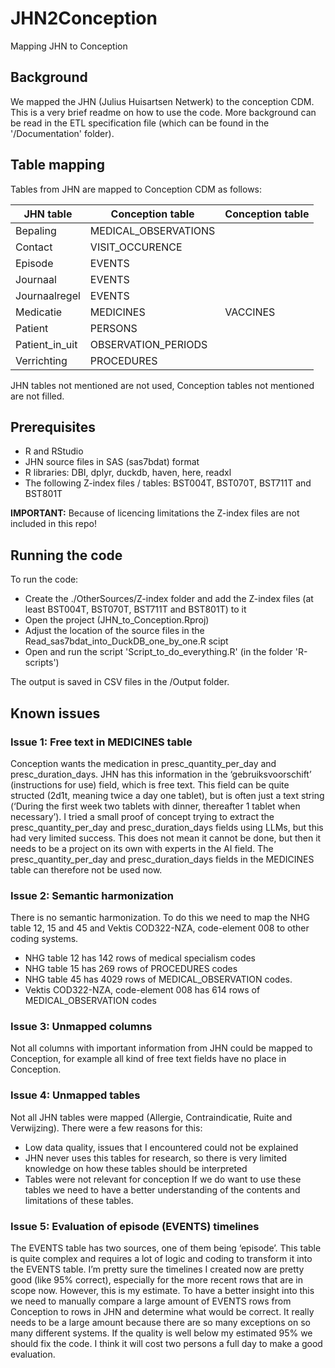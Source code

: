 # JHN2Conception
Mapping JHN to Conception

## Background
We mapped the JHN (Julius Huisartsen Netwerk) to the conception CDM. This is a very brief readme on how to use the code. More background can be read in the ETL specification file (which can be found in the '/Documentation' folder).

## Table mapping
Tables from JHN are mapped to Conception CDM as follows:

| JHN table          | Conception table      | Conception table |
| ------------------ | --------------------- | -----------------|
| Bepaling           | MEDICAL_OBSERVATIONS  |                  |
| Contact	         | VISIT_OCCURENCE       |                  |
| Episode            | EVENTS                |                  |
| Journaal           | EVENTS                |                  |
| Journaalregel      | EVENTS                |                  |
| Medicatie          | MEDICINES             | VACCINES         |
| Patient            | PERSONS               |                  |
| Patient_in_uit     | OBSERVATION_PERIODS   |                  |
| Verrichting        | PROCEDURES            |                  |

JHN tables not mentioned are not used, Conception tables not mentioned are not filled.

## Prerequisites

- R and RStudio
- JHN source files in SAS (sas7bdat) format
- R libraries: DBI, dplyr, duckdb, haven, here, readxl
- The following Z-index files / tables: BST004T, BST070T, BST711T and BST801T

**IMPORTANT:** Because of licencing limitations the Z-index files are not included in this repo!

## Running the code

To run the code:
- Create the ./OtherSources/Z-index folder and add the Z-index files (at least BST004T, BST070T, BST711T and BST801T) to it
- Open the project (JHN_to_Conception.Rproj)
- Adjust the location of the source files in the Read_sas7bdat_into_DuckDB_one_by_one.R scipt
- Open and run the script 'Script_to_do_everything.R' (in the folder 'R-scripts')

The output is saved in CSV files in the /Output folder.

## Known issues

### Issue 1: Free text in MEDICINES table
Conception wants the medication in presc_quantity_per_day and presc_duration_days. JHN has this information in the ‘gebruiksvoorschift’ (instructions for use) field, which is free text. This field can be quite structed (2d1t, meaning twice a day one tablet), but is often just a text string (‘During the first week two tablets with dinner, thereafter 1 tablet when necessary’). I tried a small proof of concept trying to extract the presc_quantity_per_day and presc_duration_days fields using LLMs, but this had very limited success. This does not mean it cannot be done, but then it needs to be a project on its own with experts in the AI field. The presc_quantity_per_day and presc_duration_days fields in the MEDICINES table can therefore not be used now.

### Issue 2: Semantic harmonization
There is no semantic harmonization. To do this we need to map the NHG table 12, 15 and 45 and Vektis COD322-NZA, code-element 008 to other coding systems. 
- NHG table 12 has 142 rows of medical specialism codes
- NHG table 15 has 269  rows of PROCEDURES codes
- NHG table 45 has 4029 rows of MEDICAL_OBSERVATION codes.
- Vektis COD322-NZA, code-element 008 has 614 rows of MEDICAL_OBSERVATION codes

### Issue 3: Unmapped columns
Not all columns with important information from JHN could be mapped to Conception, for example all kind of free text fields have no place in Conception.

### Issue 4: Unmapped tables
Not all JHN tables were mapped (Allergie, Contraindicatie, Ruite and Verwijzing). There were a few reasons for this:
- Low data quality, issues that I encountered could not be explained
- JHN never uses this tables for research, so there is very limited knowledge on how these tables should be interpreted
- Tables were not relevant for conception
If we do want to use these tables we need to have a better understanding of the contents and limitations of these tables.

### Issue 5: Evaluation of episode (EVENTS) timelines
The EVENTS table has two sources, one of them being ‘episode’. This table is quite complex and requires a lot of logic and coding to transform it into the EVENTS table. I’m pretty sure the timelines I created now are pretty good (like 95% correct), especially for the more recent rows that are in scope now. However, this is my estimate. To have a better insight into this we need to manually compare a large amount of EVENTS rows from Conception to rows in JHN and determine what would be correct. It really needs to be a large amount because there are so many exceptions on so many different systems. If the quality is well below my estimated 95% we should fix the code. I think it will cost two persons a full day to make a good evaluation.

